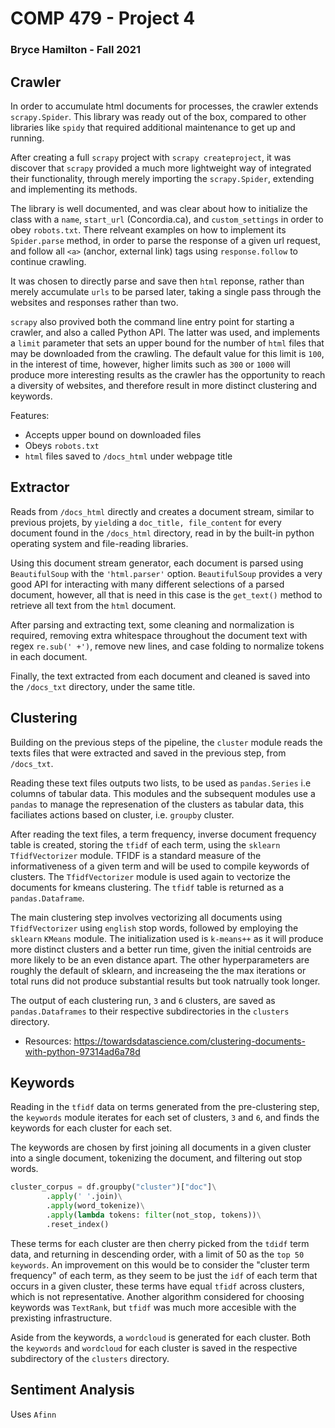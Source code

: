 # COMP 479 - Project 4

### Bryce Hamilton - Fall 2021

## Crawler

In order to accumulate html documents for processes, the crawler extends `scrapy.Spider`. This library was ready out of the box, compared to other libraries like `spidy` that required additional maintenance to get up and running.

After creating a full `scrapy` project with `scrapy createproject`, it was discover that `scrapy` provided a much more lightweight way of integrated their functionality, through merely importing the `scrapy.Spider`, extending and implementing its methods.

The library is well documented, and was clear about how to initialize the class with a `name`, `start_url` (Concordia.ca), and `custom_settings` in order to obey `robots.txt`. There relveant examples on how to implement its `Spider.parse` method, in order to parse the response of a given url request, and follow all `<a>` (anchor, external link) tags using `response.follow` to continue crawling.

It was chosen to directly parse and save then `html` reponse, rather than merely accumulate `urls` to be parsed later, taking a single pass through the websites and responses rather than two.

`scrapy` also provived both the command line entry point for starting a crawler, and also a called Python API. The latter was used, and implements a `limit` parameter that sets an upper bound for the number of `html` files that may be downloaded from the crawling. The default value for this limit is `100`, in the interest of time, however, higher limits such as `300` or `1000` will produce more interesting results as the crawler has the opportunity to reach a diversity of websites, and therefore result in more distinct clustering and keywords.

Features:

- Accepts upper bound on downloaded files
- Obeys `robots.txt`
- `html` files saved to `/docs_html` under webpage title

## Extractor

Reads from `/docs_html` directly and creates a document stream, similar to previous projets, by `yield`ing a `doc_title, file_content` for every document found in the `/docs_html` directory, read in by the built-in python operating system and file-reading libraries.

Using this document stream generator, each document is parsed using `BeautifulSoup` with the `'html.parser'` option. `BeautifulSoup` provides a very good API for interacting with many different selections of a parsed document, however, all that is need in this case is the `get_text()` method to retrieve all text from the `html` document.

After parsing and extracting text, some cleaning and normalization is required, removing extra whitespace throughout the document text with regex `re.sub(' +')`, remove new lines, and case folding to normalize tokens in each document.

Finally, the text extracted from each document and cleaned is saved into the `/docs_txt` directory, under the same title.

## Clustering

Building on the previous steps of the pipeline, the `cluster` module reads the texts files that were extracted and saved in the previous step, from `/docs_txt`.

Reading these text files outputs two lists, to be used as `pandas.Series` i.e columns of tabular data. This modules and the subsequent modules use a `pandas` to manage the represenation of the clusters as tabular data, this faciliates actions based on cluster, i.e. `groupby` cluster.

After reading the text files, a term frequency, inverse document frequency table is created, storing the `tfidf` of each term, using the `sklearn` `TfidfVectorizer` module. TFIDF is a standard measure of the informativeness of a given term and will be used to compile keywords of clusters. The `TfidfVectorizer` module is used again to vectorize the documents for kmeans clustering. The `tfidf` table is returned as a `pandas.Dataframe`.

The main clustering step involves vectorizing all documents using `TfidfVectorizer` using `english` stop words, followed by employing the `sklearn` `KMeans` module. The initialization used is `k-means++` as it will produce more distinct clusters and a better run time, given the initial centroids are more likely to be an even distance apart. The other hyperparameters are roughly the default of sklearn, and increaseing the the max iterations or total runs did not produce substantial results but took natrually took longer.

The output of each clustering run, `3` and `6` clusters, are saved as `pandas.Dataframes` to their respective subdirectories in the `clusters` directory.

- Resources: https://towardsdatascience.com/clustering-documents-with-python-97314ad6a78d

## Keywords

Reading in the `tfidf` data on terms generated from the pre-clustering step, the `keywords` module iterates for each set of clusters, `3` and `6`, and finds the keywords for each cluster for each set.

The keywords are chosen by first joining all documents in a given cluster into a single document, tokenizing the document, and filtering out stop words.

```python
cluster_corpus = df.groupby("cluster")["doc"]\
        .apply(' '.join)\
        .apply(word_tokenize)\
        .apply(lambda tokens: filter(not_stop, tokens))\
        .reset_index()
```

These terms for each cluster are then cherry picked from the `tdidf` term data, and returning in descending order, with a limit of 50 as the `top 50 keywords`. An improvement on this would be to consider the "cluster term frequency" of each term, as they seem to be just the `idf` of each term that occurs in a given cluster, these terms have equal `tfidf` across clusters, which is not representative. Another algorithm considered for choosing keywords was `TextRank`, but `tfidf` was much more accesible with the prexisting infrastructure.

Aside from the keywords, a `wordcloud` is generated for each cluster. Both the `keywords` and `wordcloud` for each cluster is saved in the respective subdirectory of the `clusters` directory.

## Sentiment Analysis

Uses `Afinn`

